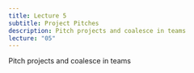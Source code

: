 ```yaml
---
title: Lecture 5
subtitle: Project Pitches
description: Pitch projects and coalesce in teams
lecture: "05"
---
```


Pitch projects and coalesce in teams
